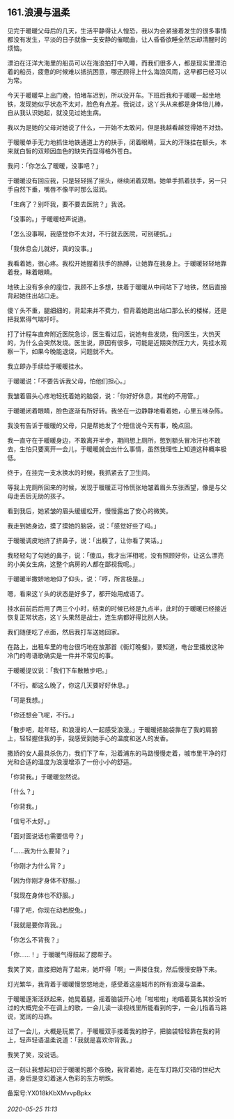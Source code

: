 ## 161.浪漫与温柔
见完于暖暖父母后的几天，生活平静得让人惶恐，我以为会紧接着发生的很多事情都没有发生，平淡的日子就像一支安静的催眠曲，让人昏昏欲睡全然忘却清醒时的烦恼。


漂泊在汪洋大海里的船员可以在海浪拍打中入睡，而我们很多人，都是现实里漂泊着的船员，疲惫的时候难以抵抗困意，哪还顾得上什么海浪风雨，这早都已经习以为常。


今天于暖暖早上出门晚，怕堵车迟到，所以没开车。下班后我和于暖暖一起坐地铁，发现她似乎状态不太对，脸色有点差。我说过，这丫头从来都是身体倍儿棒，自从我认识她起，就没见过她生病。


我以为是她的父母对她说了什么，一开始不太敢问，但是我越看越觉得她不对劲。


于暖暖单手无力地抓住地铁通道上方的扶手，闭着眼睛，豆大的汗珠挂在额头，本来就白皙的双颊因血色的缺失而显得格外苍白。


我问：「你怎么了暖暖，没事吧？」


于暖暖没有回应我，只是轻轻摇了摇头，继续闭着双眼。她单手抓着扶手，另一只手自然下垂，嘴唇不像平时那么滋润。


「生病了？别吓我，要不要去医院？」我说。


「没事的。」于暖暖轻声说道。


「怎么没事啊，我感觉你不太对，不行就去医院，可别硬抗。」


「我休息会儿就好，真的没事。」


我看着她，很心疼。我松开她握着扶手的胳膊，让她靠在我身上。于暖暖轻轻地靠着我，眯着眼睛。


地铁上没有多余的座位，我顾不上多想，扶着于暖暖从中间站下了地铁，然后直接背起她往出站口走。


傻丫头不重，腿细细的，背起来并不费力，但背着她跑出站口那么长的楼梯，还是把我累得气喘吁吁。


打了计程车直奔附近医院急诊，医生看过后，说她有些发烧，我问医生，大热天的，为什么会突然发烧。医生说，原因有很多，可能是近期突然压力大，先挂水观察一下，如果今晚能退烧，问题就不大。


我立即办手续给于暖暖挂水。


于暖暖说：「不要告诉我父母，怕他们担心。」


我皱着眉头心疼地轻抚着她的脑袋，说：「你好好休息，其他的不用管。」


于暖暖闭着眼睛，脸色逐渐有所好转。我坐在一边静静地看着她，心里五味杂陈。


我没有告诉于暖暖的父母，只是帮她发了个短信说今天有事，晚点回。


我一直守在于暖暖身边，不敢离开半步，期间想上厕所，憋到额头冒冷汗也不敢去，生怕只要离开一会儿，于暖暖就会出什么事情，虽然我理性上知道这种概率极低。


终于，在挂完一支水换水的时候，我抓紧去了卫生间。


等我上完厕所回来的时候，发现于暖暖正可怜慌张地皱着眉头东张西望，像是与父母走丢后无助的孩子。


看到我后，她紧皱的眉头缓缓松开，慢慢露出了安心的微笑。


我走到她身边，摸了摸她的脑袋，说：「感觉好些了吗。」


于暖暖调皮地挤了挤鼻子，说：「出糗了，让你看了笑话。」


我轻轻勾了勾她的鼻子，说：「傻瓜，我才出洋相呢，没有照顾好你，让这么漂亮的小美女生病，这整个病房的人都在鄙视我呢。」


于暖暖半撒娇地地仰了仰头，说：「哼，所言极是。」


嗯，看来这丫头的状态是好多了，都开始用成语了。


挂水前前后后用了两三个小时，结束的时候已经是九点半，此时的于暖暖已经接近恢复正常状态，这丫头果然是战士，连生病都好得比别人快。


我们随便吃了点面，然后我打车送她回家。


在路上，出租车里的电台很巧地在放那首《街灯晚餐》，要知道，电台里播放这种冷门的粤语歌确实是一件并不常见的事。


于暖暖提议说：「我们下车散散步吧。」


「不行。都这么晚了，你这几天要好好休息。」


「可是我想。」


「你还想会飞呢，不行。」


「散步吧，趁年轻，和浪漫的人一起感受浪漫。」于暖暖把脑袋靠在了我的肩膀上，轻轻握住我的手，我感受到她手心的温度和迷人的发香。


撒娇的女人最具杀伤力，我们下了车，沿着浦东的马路慢慢走着，城市里干净的灯光和合适的温度为浪漫增添了一份小小的舒适。


「你背我。」于暖暖忽然说。


「什么？」


「你背我。」


「信号不太好。」


「面对面说话也需要信号？」


「……我为什么要背？」


「你刚才为什么背？」


「因为你刚才身体不舒服。」


「我现在身体也不舒服。」


「得了吧，你现在动若脱兔。」


「我就是要你背我。」


「你怎么不背我？」


「你……！」于暖暖气得鼓起了腮帮子。


我笑了笑，直接把她背了起来，她吓得「啊」一声搂住我，然后慢慢安静下来。


灯光繁华，我背着于暖暖慢悠悠地走，感受着这座城市的所有浪漫与温柔。


于暖暖逐渐活跃起来，她晃着腿，摇着脑袋开心地「啦啦啦」地唱着莫名其妙没听过的大概完全不在调上的歌，一会儿读一读视线里所能看到的字，一会儿指着马路说，宽阔的马路。


过了一会儿，大概是玩累了，于暖暖双手搂着我的脖子，把脑袋轻轻靠在我的背上，轻声轻语温柔说道：「我就是喜欢你背我。」


我笑了笑，没说话。


这一刻让我想起初识于暖暖的那个夜晚，我背着她，走在车灯路灯交错的世纪大道，身后是变幻着迷人色彩的东方明珠。


备案号:YX018kKbXMvvpBpkx


###### 2020-05-25 11:13
